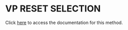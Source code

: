 <!---->
# VP RESET SELECTION

Click [here](https://developer.4d.com/docs/ViewPro/method-list#vp-reset-selection) to access the documentation for this method.

